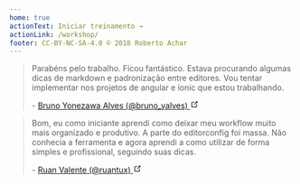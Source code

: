 ```yaml
---
home: true
actionText: Iniciar treinamento →
actionLink: /workshop/
footer: CC-BY-NC-SA-4.0 © 2018 Roberto Achar
---
```


<div class="feedbacks">
  <div class="feedback">
    <blockquote cite="https://twitter.com/bruno_yalves/status/1042537109884526592">
      <p>
        Parabéns pelo trabalho. Ficou fantástico. Estava procurando algumas
        dicas de markdown e padronização entre editores. Vou tentar implementar
        nos projetos de angular e ionic que estou trabalhando.
      </p>
      <span>
        -
        <a
          href="https://twitter.com/bruno_yalves/status/1042537109884526592"
          target="_blank"
          rel="noopener noreferrer"
        >
          Bruno Yonezawa Alves (@bruno_yalves)
          <svg
            xmlns="http://www.w3.org/2000/svg"
            aria-hidden="true"
            x="0px"
            y="0px"
            viewBox="0 0 100 100"
            width="15"
            height="15"
            class="icon outbound"
          >
            <path
              fill="currentColor"
              d="M18.8,85.1h56l0,0c2.2,0,4-1.8,4-4v-32h-8v28h-48v-48h28v-8h-32l0,0c-2.2,0-4,1.8-4,4v56C14.8,83.3,16.6,85.1,18.8,85.1z"
            />{' '}
            <polygon
              fill="currentColor"
              points="45.7,48.7 51.3,54.3 77.2,28.5 77.2,37.2 85.2,37.2 85.2,14.9 62.8,14.9 62.8,22.9 71.5,22.9"
            />
          </svg>
        </a>
      </span>
    </blockquote>
  </div>

  <div class="feedback">
    <blockquote cite="https://twitter.com/ruantux/status/1042820600820105216">
      <p>
        Bom, eu como iniciante aprendi como deixar meu workflow muito mais
        organizado e produtivo. A parte do editorconfig foi massa. Não conhecia
        a ferramenta e agora aprendi a como utilizar de forma simples e
        profissional, seguindo suas dicas.
      </p>
      <span>
        -
        <a
          href="https://twitter.com/ruantux/status/1042820600820105216"
          target="_blank"
          rel="noopener noreferrer"
        >
          Ruan Valente (@ruantux)
          <svg
            xmlns="http://www.w3.org/2000/svg"
            aria-hidden="true"
            x="0px"
            y="0px"
            viewBox="0 0 100 100"
            width="15"
            height="15"
            class="icon outbound"
          >
            <path
              fill="currentColor"
              d="M18.8,85.1h56l0,0c2.2,0,4-1.8,4-4v-32h-8v28h-48v-48h28v-8h-32l0,0c-2.2,0-4,1.8-4,4v56C14.8,83.3,16.6,85.1,18.8,85.1z"
            />{' '}
            <polygon
              fill="currentColor"
              points="45.7,48.7 51.3,54.3 77.2,28.5 77.2,37.2 85.2,37.2 85.2,14.9 62.8,14.9 62.8,22.9 71.5,22.9"
            />
          </svg>
        </a>
      </span>
    </blockquote>
  </div>
</div>
